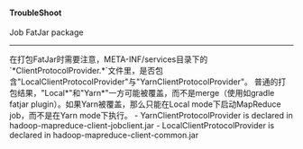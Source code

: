 #### TroubleShoot

Job FatJar package
<hr>
在打包FatJar时需要注意，META-INF/services目录下的`*ClientProtocolProvider.*`文件里，是否包含"LocalClientProtocolProvider"与"YarnClientProtocolProvider"。
普通的打包结果，"Local*"和"Yarn*"一方可能被覆盖，而不是merge（使用如gradle fatjar plugin）。如果Yarn被覆盖，那么只能在Local mode下启动MapReduce job，而不是在Yarn mode下执行。
- YarnClientProtocolProvider is declared in hadoop-mapreduce-client-jobclient.jar
- LocalClientProtocolProvider is declared in hadoop-mapreduce-client-common.jar
